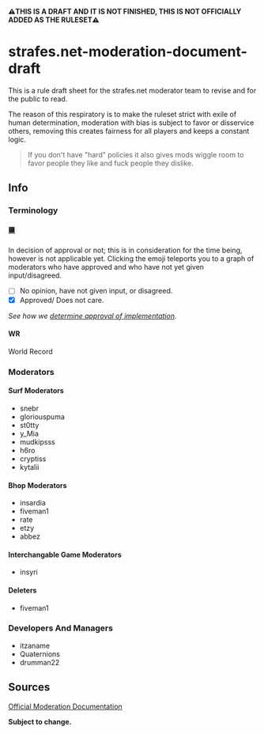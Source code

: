 **⚠️THIS IS A DRAFT AND IT IS NOT FINISHED, THIS IS NOT OFFICIALLY ADDED AS THE RULESET⚠️**

# strafes.net-moderation-document-draft

This is a rule draft sheet for the strafes.net moderator team to revise and for the public to read.

The reason of this respiratory is to make the ruleset strict with exile of human determination, moderation with bias is subject to favor or disservice others, removing this creates fairness for all players and keeps a constant logic.

> If you don't have "hard" policies it also gives mods wiggle room to favor people they like and fuck people they dislike.

## Info

### Terminology

#### [🟨](https://github.com/insyri/strafes.net-moderation-document-draft/blob/main/moderator-decision-tables.md)
In decision of approval or not; this is in consideration for the time being, however is not applicable yet. Clicking the emoji teleports you to a graph of moderators who have approved and who have not yet given input/disagreed.
- [ ] No opinion, have not given input, or disagreed.
- [x] Approved/ Does not care.

*See how we [determine approval of implementation](https://github.com/insyri/strafes.net-moderation-document-draft/blob/main/info/determination.md).*

#### WR
World Record

### Moderators

#### Surf Moderators

- snebr
- gloriouspuma
- st0tty
- y_Mia
- mudkipsss
- h6ro
- cryptiss
- kytalii

#### Bhop Moderators

- insardia
- fiveman1
- rate
- etzy
- abbez

#### Interchangable Game Moderators

- insyri

#### Deleters

- fiveman1

### Developers And Managers

- itzaname
- Quaternions
- drumman22

## Sources

[Official Moderation Documentation](https://docs.google.com/document/d/1D8i9_5HCNw1wh6CBcwK6Z-i3vq-MYuME4BJuoVD37SE/edit?usp=sharing)

**Subject to change.**
